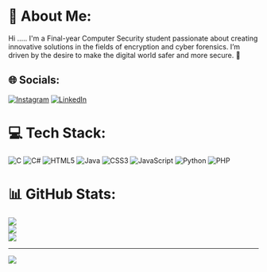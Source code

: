 # 💫 About Me:
Hi ..... I'm a Final-year Computer Security student passionate about creating innovative solutions in the fields of encryption and cyber forensics. I’m driven by the desire to make the digital world safer and more secure. 🚀


## 🌐 Socials:
[![Instagram](https://img.shields.io/badge/Instagram-%23E4405F.svg?logo=Instagram&logoColor=white)](https://instagram.com/https://www.instagram.com/_k_v_i_i/profilecard/?igsh=MWdxa3p5N28xZ3pqYQ==) [![LinkedIn](https://img.shields.io/badge/LinkedIn-%230077B5.svg?logo=linkedin&logoColor=white)](https://linkedin.com/in/https://www.linkedin.com/in/kavya-samaraweera-5ab493259) 

# 💻 Tech Stack:
![C](https://img.shields.io/badge/c-%2300599C.svg?style=plastic&logo=c&logoColor=white) ![C#](https://img.shields.io/badge/c%23-%23239120.svg?style=plastic&logo=csharp&logoColor=white) ![HTML5](https://img.shields.io/badge/html5-%23E34F26.svg?style=plastic&logo=html5&logoColor=white) ![Java](https://img.shields.io/badge/java-%23ED8B00.svg?style=plastic&logo=openjdk&logoColor=white) ![CSS3](https://img.shields.io/badge/css3-%231572B6.svg?style=plastic&logo=css3&logoColor=white) ![JavaScript](https://img.shields.io/badge/javascript-%23323330.svg?style=plastic&logo=javascript&logoColor=%23F7DF1E) ![Python](https://img.shields.io/badge/python-3670A0?style=plastic&logo=python&logoColor=ffdd54) ![PHP](https://img.shields.io/badge/php-%23777BB4.svg?style=plastic&logo=php&logoColor=white)
# 📊 GitHub Stats:
![](https://github-readme-stats.vercel.app/api?username=KavyaS2001&theme=dark&hide_border=false&include_all_commits=true&count_private=true)<br/>
![](https://github-readme-streak-stats.herokuapp.com/?user=KavyaS2001&theme=dark&hide_border=false)<br/>
![](https://github-readme-stats.vercel.app/api/top-langs/?username=KavyaS2001&theme=dark&hide_border=false&include_all_commits=true&count_private=true&layout=compact)

---
[![](https://visitcount.itsvg.in/api?id=KavyaS2001&icon=2&color=6)](https://visitcount.itsvg.in)

<!-- Proudly created with GPRM ( https://gprm.itsvg.in ) -->
